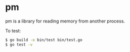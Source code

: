 # pm

pm is a library for reading memory from another process.

To test:

```bash
$ go build -o bin/test bin/test.go
$ go test -v
```